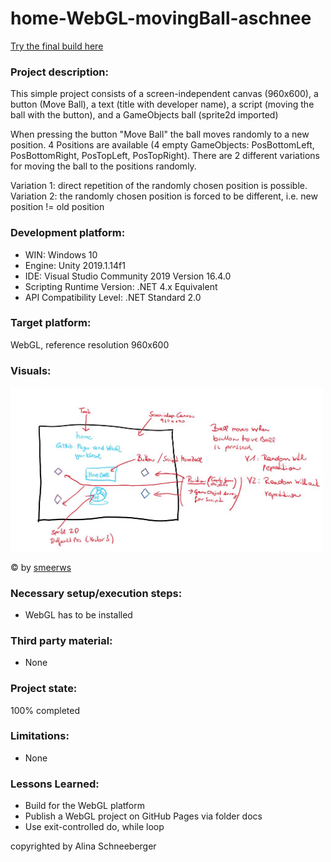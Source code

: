 # home-WebGL-movingBall-aschnee

[Try the final build here](https://5ahmnm1920mtin-3h.github.io/home-WebGL-movingBall-lmartinusic/)

### Project description: 
This simple project consists of a screen-independent canvas (960x600), a button (Move Ball), a text (title with developer name), a script (moving the ball with the button), and a GameObjects ball (sprite2d imported)

When pressing the button "Move Ball" the ball moves randomly to a new position. 4 Positions are available (4 empty GameObjects: PosBottomLeft, PosBottomRight, PosTopLeft, PosTopRight). There are 2 different variations for moving the ball to the positions randomly.

Variation 1: direct repetition of the randomly chosen position is possible.
Variation 2: the randomly chosen position is forced to be different, i.e. new position != old position

### Development platform: 
* WIN: Windows 10
* Engine: Unity 2019.1.14f1
* IDE: Visual Studio Community 2019 Version 16.4.0
* Scripting Runtime Version: .NET 4.x Equivalent
* API Compatibility Level: .NET Standard 2.0

### Target platform: 
WebGL, reference resolution 960x600

### Visuals: 
<div>
<img src = "Screenshots/sketch-moving-ball.jpg" width = "500">
</div>

© by [smeerws](https://github.com/smeerws/)

### Necessary setup/execution steps: 
* WebGL has to be installed

### Third party material: 
* None

### Project state: 
100% completed

### Limitations: 
* None

### Lessons Learned:
* Build for the WebGL platform
* Publish a WebGL project on GitHub Pages via folder docs
* Use exit-controlled do, while loop

copyrighted by Alina Schneeberger